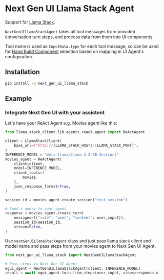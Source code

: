 # Next Gen UI Llama Stack Agent

Support for [Llama Stack](https://github.com/meta-llama/llama-stack).

`NextGenUILlamaStackAgent` takes all tool messages from provided conversation turn steps, and process data from them into UI components.

Tool name is used as `InputData.type` for each tool message, so can be used for [Hand Build Component](../../docs/guide/hand_build_components.md) selection based on mapping in UI Agent's configuration.

## Installation

```sh
pip install -U next_gen_ui_llama_stack
```

## Example

### Integrate Next Gen UI with your assistent

Let's have your ReAct Agent e.g. Movies agent like this:

```py
from llama_stack_client.lib.agents.react.agent import ReActAgent

client = LlamaStackClient(
    base_url=f"http://{LLAMA_STACK_HOST}:{LLAMA_STACK_PORT}",
)
INFERENCE_MODEL = "meta-llama/Llama-3.2-3B-Instruct"
movies_agent = ReActAgent(
    client=client,
    model=INFERENCE_MODEL,
    client_tools=[
        movies,
    ],
    json_response_format=True,
)

session_id = movies_agent.create_session("test-session")

# Send a query to your agent
response = movies_agent.create_turn(
    messages=[{"role": "user", "content": user_input}],
    session_id=session_id,
    stream=False,
)
```

Use `NextGenUILlamaStackAgent` class and just pass llama stack client and model name and 
pass steps from your movies agent to Next Gen UI Agent.

```py
from next_gen_ui_llama_stack import NextGenUILlamaStackAgent

# Pass steps to Next Gen UI Agent
ngui_agent = NextGenUILlamaStackAgent(client, INFERENCE_MODEL)
result = await ngui_agent.turn_from_steps(user_input, steps=response.steps)
```
